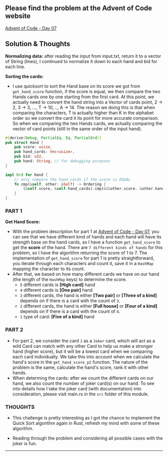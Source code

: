## Please find the problem at the Advent of Code website

[Advent of Code - Day 07](https://adventofcode.com/2023/day/7)

## Solution & Thoughts

**Normalizing data:** after reading the input from input.txt, return it to a vector of String (lines), I continued to normalize it down to each hand and bid for each line.

**Sorting the cards:**

- I use quicksort to sort the Hand base on its score we got from `get_hand_score` function, if the score is equal, we then compare the two Hands cards one by one starting from the first card. At this point, we actually need to convert the hand string into a Vector of cards point, 2 -> 2, 3 -> 3, ..., T -> 10, .., A -> 14. The reason we doing this is that when comparing the characters, T is actually higher than K in the alphabet order so we convert the card it its point for more accurate comparison. So when we comparing the two Hands cards, we actually comparing the vector of card points (still in the same order of the input hand).

```rust
#[derive(Debug, PartialEq, Eq, PartialOrd)]
pub struct Hand {
    pub score: usize,
    pub hand_cards: Vec<usize>,
    pub bid: u32,
    pub hand: String, // for debugging purposes
}

impl Ord for Hand {
    // only compare the hand_cards if the score is EQUAL
    fn cmp(&self, other: &Self) -> Ordering {
        (&self.score, &self.hand_cards).cmp(&(&other.score, &other.hand_cards))
    }
}
```

### PART 1

**Get Hand Score:**

- With the problem description for part 1 at [Advent of Code - Day 07](https://adventofcode.com/2023/day/7), you can see that we have different kind of hands and each hand will have its strength base on the hand cards, so I have a function `get_hand_score` to get the **score** of the hand. There are `7 different kinds of hands` for this problem, so I have the algorithm returning the score of 1 to 7. The implementation of `get_hand_score` for part 1 is pretty straightforward, you iterate through each characters and count it, save it in a `HashMap` mapping the character to its count.
- After that, we based on how many different cards we have on our hand (the length of the `HashMap` keys) to determine the score.
  - `5` different cards is **[High card]** hand
  - `4` different cards is **[One pair]** hand
  - `3` different cards, the hand is either **[Two pair]** or **[Three of a kind]** depends on if there is a card with the count of `3`.
  - `2` different cards, the hand is either **[Full house]** or **[Four of a kind]** depends on if there is a card with the count of `4`.
  - `1` type of card: **[Five of a kind]** hand

### PART 2

- For part 2, we consider the card `J` as a `Joker` card, which will act as a wild Card can match with any other Card to help us make a stronger hand (higher score), but it will be a lowest card when we comparing each card individually. We take this into account when we calculate the hand's score in the `get_hand_score_p2` function. The nature of the problem is the same, calculate the hand's score, rank it with other hands.
- When determing the cards: after we count the different cards on our hand, we also count the number of joker card(s) on our hand. To see into details how I take the joker card (with documentation) into consideration, please visit main.rs in the `src` folder of this module.

### THOUGHTS

- This challenge is pretty interesting as I got the chance to implement the Quick Sort algorithm again in Rust, refresh my mind with some of these algorithm.

- Reading through the problem and considering all possible cases with the joker is fun.

---
